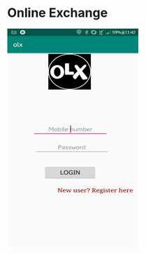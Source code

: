 # Online Exchange
<img src="https://github.com/Nikhil-V-maker/Online-Exchange-Olex-android-application/blob/master/Screenshots/login.jpg" width="300px" height="500px">
